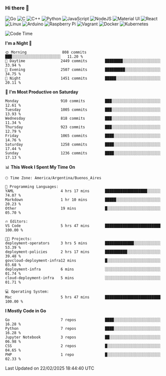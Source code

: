 ### Hi there 👋

![Go](https://img.shields.io/badge/go-%2300ADD8.svg?style=for-the-badge&logo=go&logoColor=white)
![C](https://img.shields.io/badge/c-%2300599C.svg?style=for-the-badge&logo=c&logoColor=white)
![C++](https://img.shields.io/badge/c++-%2300599C.svg?style=for-the-badge&logo=c%2B%2B&logoColor=white)
![Python](https://img.shields.io/badge/python-3670A0?style=for-the-badge&logo=python&logoColor=ffdd54)
![JavaScript](https://img.shields.io/badge/javascript-%23323330.svg?style=for-the-badge&logo=javascript&logoColor=%23F7DF1E)
![NodeJS](https://img.shields.io/badge/node.js-6DA55F?style=for-the-badge&logo=node.js&logoColor=white)
![Material UI](https://img.shields.io/badge/materialui-%230081CB.svg?style=for-the-badge&logo=material-ui&logoColor=white)
![React](https://img.shields.io/badge/react-%2320232a.svg?style=for-the-badge&logo=react&logoColor=%2361DAFB)
![Linux](https://img.shields.io/badge/Linux-FCC624?style=for-the-badge&logo=linux&logoColor=black)
![Arduino](https://img.shields.io/badge/-Arduino-00979D?style=for-the-badge&logo=Arduino&logoColor=white)
![Raspberry Pi](https://img.shields.io/badge/-RaspberryPi-C51A4A?style=for-the-badge&logo=Raspberry-Pi)
![Vagrant](https://img.shields.io/badge/vagrant-%231563FF.svg?style=for-the-badge&logo=vagrant&logoColor=white)
![Docker](https://img.shields.io/badge/docker-%230db7ed.svg?style=for-the-badge&logo=docker&logoColor=white)
![Kubernetes](https://img.shields.io/badge/kubernetes-%23326ce5.svg?style=for-the-badge&logo=kubernetes&logoColor=white)

<!-- ![Jupyter Notebook](https://img.shields.io/badge/jupyter-%23FA0F00.svg?style=for-the-badge&logo=jupyter&logoColor=white) -->
<!-- ![Java](https://img.shields.io/badge/java-%23ED8B00.svg?style=for-the-badge&logo=java&logoColor=white) -->
<!-- ![Git](https://img.shields.io/badge/git-%23F05033.svg?style=for-the-badge&logo=git&logoColor=white) -->

<!--START_SECTION:waka-->
![Code Time](http://img.shields.io/badge/Code%20Time-655%20hrs%2048%20mins-blue)

**I'm a Night 🦉** 

```text
🌞 Morning                808 commits         ███░░░░░░░░░░░░░░░░░░░░░░   11.20 % 
🌆 Daytime                2449 commits        ████████░░░░░░░░░░░░░░░░░   33.94 % 
🌃 Evening                2507 commits        █████████░░░░░░░░░░░░░░░░   34.75 % 
🌙 Night                  1451 commits        █████░░░░░░░░░░░░░░░░░░░░   20.11 % 
```
📅 **I'm Most Productive on Saturday** 

```text
Monday                   910 commits         ███░░░░░░░░░░░░░░░░░░░░░░   12.61 % 
Tuesday                  1005 commits        ███░░░░░░░░░░░░░░░░░░░░░░   13.93 % 
Wednesday                818 commits         ███░░░░░░░░░░░░░░░░░░░░░░   11.34 % 
Thursday                 923 commits         ███░░░░░░░░░░░░░░░░░░░░░░   12.79 % 
Friday                   1065 commits        ████░░░░░░░░░░░░░░░░░░░░░   14.76 % 
Saturday                 1258 commits        ████░░░░░░░░░░░░░░░░░░░░░   17.44 % 
Sunday                   1236 commits        ████░░░░░░░░░░░░░░░░░░░░░   17.13 % 
```


📊 **This Week I Spent My Time On** 

```text
🕑︎ Time Zone: America/Argentina/Buenos_Aires

💬 Programming Languages: 
YAML                     4 hrs 17 mins       ███████████████████░░░░░░   74.07 % 
Markdown                 1 hr 10 mins        █████░░░░░░░░░░░░░░░░░░░░   20.23 % 
Other                    19 mins             █░░░░░░░░░░░░░░░░░░░░░░░░   05.70 % 

🔥 Editors: 
VS Code                  5 hrs 47 mins       █████████████████████████   100.00 % 

🐱‍💻 Projects: 
deployment-operators     3 hrs 5 mins        █████████████░░░░░░░░░░░░   53.39 % 
deployment-policies      2 hrs 17 mins       ██████████░░░░░░░░░░░░░░░   39.48 % 
govcloud-deployment-infra12 mins             █░░░░░░░░░░░░░░░░░░░░░░░░   03.68 % 
deployment-infra         6 mins              ░░░░░░░░░░░░░░░░░░░░░░░░░   01.74 % 
cloud-deployment-infra   5 mins              ░░░░░░░░░░░░░░░░░░░░░░░░░   01.71 % 

💻 Operating System: 
Mac                      5 hrs 47 mins       █████████████████████████   100.00 % 
```

**I Mostly Code in Go** 

```text
Go                       7 repos             ████░░░░░░░░░░░░░░░░░░░░░   16.28 % 
Python                   7 repos             ████░░░░░░░░░░░░░░░░░░░░░   16.28 % 
Jupyter Notebook         3 repos             ██░░░░░░░░░░░░░░░░░░░░░░░   06.98 % 
CSS                      2 repos             █░░░░░░░░░░░░░░░░░░░░░░░░   04.65 % 
PHP                      1 repo              █░░░░░░░░░░░░░░░░░░░░░░░░   02.33 % 
```




 Last Updated on 22/02/2025 18:44:40 UTC
<!--END_SECTION:waka-->

<!--
**aibarbetta/aibarbetta** is a ✨ _special_ ✨ repository because its `README.md` (this file) appears on your GitHub profile.

Here are some ideas to get you started:

- 🔭 I’m currently working on ...
- 🌱 I’m currently learning ...
- 👯 I’m looking to collaborate on ...
- 🤔 I’m looking for help with ...
- 💬 Ask me about ...
- 📫 How to reach me: ...
- 😄 Pronouns: ...
- ⚡ Fun fact: ...
-->
